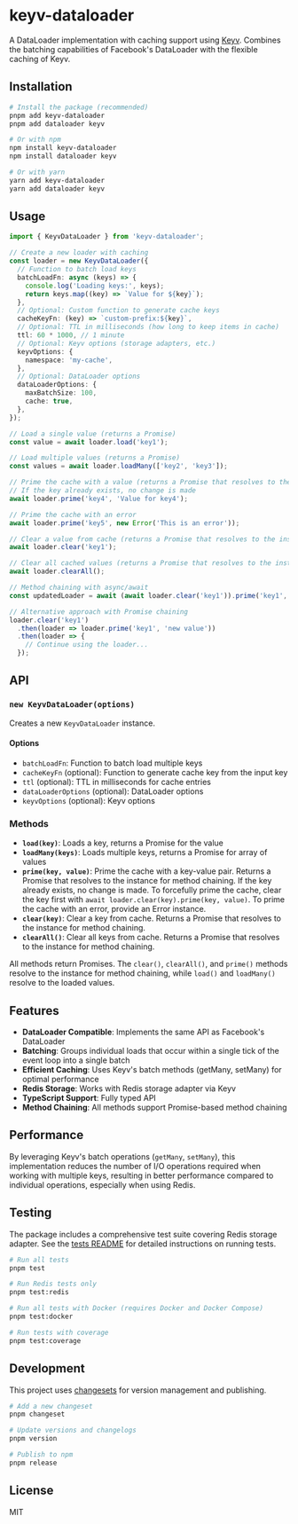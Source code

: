 # keyv-dataloader

A DataLoader implementation with caching support using [Keyv](https://github.com/jaredwray/keyv). Combines the batching capabilities of Facebook's DataLoader with the flexible caching of Keyv.

## Installation

```bash
# Install the package (recommended)
pnpm add keyv-dataloader
pnpm add dataloader keyv
```

```bash
# Or with npm
npm install keyv-dataloader
npm install dataloader keyv
```

```bash
# Or with yarn
yarn add keyv-dataloader
yarn add dataloader keyv
```

## Usage

```typescript
import { KeyvDataLoader } from 'keyv-dataloader';

// Create a new loader with caching
const loader = new KeyvDataLoader({
  // Function to batch load keys
  batchLoadFn: async (keys) => {
    console.log('Loading keys:', keys);
    return keys.map((key) => `Value for ${key}`);
  },
  // Optional: Custom function to generate cache keys
  cacheKeyFn: (key) => `custom-prefix:${key}`,
  // Optional: TTL in milliseconds (how long to keep items in cache)
  ttl: 60 * 1000, // 1 minute
  // Optional: Keyv options (storage adapters, etc.)
  keyvOptions: {
    namespace: 'my-cache',
  },
  // Optional: DataLoader options
  dataLoaderOptions: {
    maxBatchSize: 100,
    cache: true,
  },
});

// Load a single value (returns a Promise)
const value = await loader.load('key1');

// Load multiple values (returns a Promise)
const values = await loader.loadMany(['key2', 'key3']);

// Prime the cache with a value (returns a Promise that resolves to the instance for chaining)
// If the key already exists, no change is made
await loader.prime('key4', 'Value for key4');

// Prime the cache with an error
await loader.prime('key5', new Error('This is an error'));

// Clear a value from cache (returns a Promise that resolves to the instance for chaining)
await loader.clear('key1');

// Clear all cached values (returns a Promise that resolves to the instance for chaining)
await loader.clearAll();

// Method chaining with async/await
const updatedLoader = await (await loader.clear('key1')).prime('key1', 'new value');

// Alternative approach with Promise chaining
loader.clear('key1')
  .then(loader => loader.prime('key1', 'new value'))
  .then(loader => {
    // Continue using the loader...
  });
```

## API

### `new KeyvDataLoader(options)`

Creates a new `KeyvDataLoader` instance.

#### Options

- `batchLoadFn`: Function to batch load multiple keys
- `cacheKeyFn` (optional): Function to generate cache key from the input key
- `ttl` (optional): TTL in milliseconds for cache entries
- `dataLoaderOptions` (optional): DataLoader options
- `keyvOptions` (optional): Keyv options

### Methods

- **`load(key)`**: Loads a key, returns a Promise for the value
- **`loadMany(keys)`**: Loads multiple keys, returns a Promise for array of values
- **`prime(key, value)`**: Prime the cache with a key-value pair. Returns a Promise that resolves to the instance for method chaining. If the key already exists, no change is made. To forcefully prime the cache, clear the key first with `await loader.clear(key).prime(key, value)`. To prime the cache with an error, provide an Error instance.
- **`clear(key)`**: Clear a key from cache. Returns a Promise that resolves to the instance for method chaining.
- **`clearAll()`**: Clear all keys from cache. Returns a Promise that resolves to the instance for method chaining.

All methods return Promises. The `clear()`, `clearAll()`, and `prime()` methods resolve to the instance for method chaining, while `load()` and `loadMany()` resolve to the loaded values.

## Features

- **DataLoader Compatible**: Implements the same API as Facebook's DataLoader
- **Batching**: Groups individual loads that occur within a single tick of the event loop into a single batch
- **Efficient Caching**: Uses Keyv's batch methods (getMany, setMany) for optimal performance
- **Redis Storage**: Works with Redis storage adapter via Keyv
- **TypeScript Support**: Fully typed API
- **Method Chaining**: All methods support Promise-based method chaining

## Performance

By leveraging Keyv's batch operations (`getMany`, `setMany`), this implementation reduces the number of I/O operations required when working with multiple keys, resulting in better performance compared to individual operations, especially when using Redis.

## Testing

The package includes a comprehensive test suite covering Redis storage adapter. See the [tests README](./tests/README.md) for detailed instructions on running tests.

```bash
# Run all tests
pnpm test

# Run Redis tests only
pnpm test:redis

# Run all tests with Docker (requires Docker and Docker Compose)
pnpm test:docker

# Run tests with coverage
pnpm test:coverage
```

## Development

This project uses [changesets](https://github.com/changesets/changesets) for version management and publishing.

```bash
# Add a new changeset
pnpm changeset

# Update versions and changelogs
pnpm version

# Publish to npm
pnpm release
```

## License

MIT
